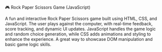 🎮 Rock Paper Scissors Game (JavaScript)

A fun and interactive Rock Paper Scissors game built using HTML, CSS, and JavaScript. 
The user plays against the computer, with real-time feedback, score tracking, and dynamic UI updates. 
JavaScript handles the game logic and random choice generation, while CSS adds animations and styling to enhance the experience. 
A great way to showcase DOM manipulation and basic game logic skills.

